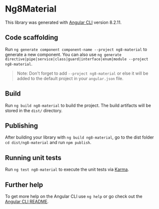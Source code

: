 # Ng8Material

This library was generated with [Angular CLI](https://github.com/angular/angular-cli) version 8.2.11.

## Code scaffolding

Run `ng generate component component-name --project ng8-material` to generate a new component. You can also use `ng generate directive|pipe|service|class|guard|interface|enum|module --project ng8-material`.
> Note: Don't forget to add `--project ng8-material` or else it will be added to the default project in your `angular.json` file. 

## Build

Run `ng build ng8-material` to build the project. The build artifacts will be stored in the `dist/` directory.

## Publishing

After building your library with `ng build ng8-material`, go to the dist folder `cd dist/ng8-material` and run `npm publish`.

## Running unit tests

Run `ng test ng8-material` to execute the unit tests via [Karma](https://karma-runner.github.io).

## Further help

To get more help on the Angular CLI use `ng help` or go check out the [Angular CLI README](https://github.com/angular/angular-cli/blob/master/README.md).
